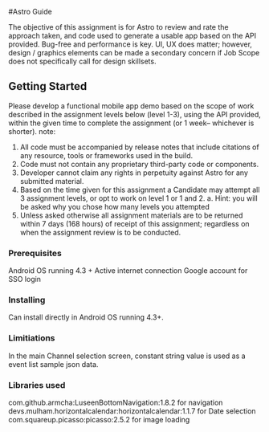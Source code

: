 #Astro Guide

The objective of this assignment is for Astro to review and rate the approach taken, and
code used to generate a usable app based on the API provided.
Bug-free and performance is key. UI, UX does matter; however, design / graphics
elements can be made a secondary concern if Job Scope does not specifically call for
design skillsets.

## Getting Started

Please develop a functional mobile app demo based on the scope of work described in
the assignment levels below (level 1-3), using the API provided, within the given time to
complete the assignment (or 1 week– whichever is shorter). note:
1. All code must be accompanied by release notes that include citations of any
resource, tools or frameworks used in the build.
2. Code must not contain any proprietary third-party code or components.
3. Developer cannot claim any rights in perpetuity against Astro for any submitted
material.
4. Based on the time given for this assignment a Candidate may attempt all 3
assignment levels, or opt to work on level 1 or 1 and 2.
a. Hint: you will be asked why you chose how many levels you attempted
5. Unless asked otherwise all assignment materials are to be returned within 7 days
(168 hours) of receipt of this assignment; regardless on when the assignment
review is to be conducted.


### Prerequisites

Android OS running 4.3 +
Active internet connection
Google account for SSO login


### Installing
Can install directly in Android OS running 4.3+.

### Limitiations
 In the main Channel selection screen, constant string value is used as a event list sample json data.

 ### Libraries used
com.github.armcha:LuseenBottomNavigation:1.8.2 for navigation
devs.mulham.horizontalcalendar:horizontalcalendar:1.1.7 for Date selection
com.squareup.picasso:picasso:2.5.2 for image loading
